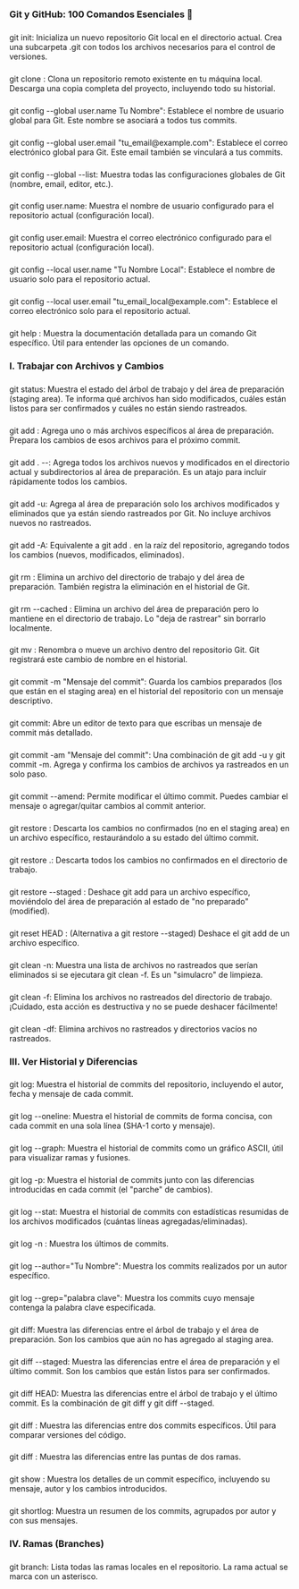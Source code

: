 <h3 align="left">Git y GitHub: 100 Comandos Esenciales 🐙</h3>

###

<p align="left">git init:          Inicializa un nuevo repositorio Git local en el directorio actual. Crea una subcarpeta .git con todos los archivos necesarios para el control de versiones.</p>

###

<p align="left">git clone <URL_repositorio>:          Clona un repositorio remoto existente en tu máquina local. Descarga una copia completa del proyecto, incluyendo todo su historial.</p>

###

<p align="left">git config --global user.name       Tu Nombre": Establece el nombre de usuario global para Git. Este nombre se asociará a todos tus commits.</p>

###

<p align="left">git config --global user.email "tu_email@example.com": Establece el correo electrónico global para Git. Este email también se vinculará a tus commits.</p>

###

<p align="left">git config --global --list: Muestra todas las configuraciones globales de Git (nombre, email, editor, etc.).</p>

###

<p align="left">git config user.name: Muestra el nombre de usuario configurado para el repositorio actual (configuración local).</p>

###

<p align="left">git config user.email: Muestra el correo electrónico configurado para el repositorio actual (configuración local).</p>

###

<p align="left">git config --local user.name "Tu Nombre Local": Establece el nombre de usuario solo para el repositorio actual.</p>

###

<p align="left">git config --local user.email "tu_email_local@example.com": Establece el correo electrónico solo para el repositorio actual.</p>

###

<p align="left">git help <comando>: Muestra la documentación detallada para un comando Git específico. Útil para entender las opciones de un comando.</p>

###

<h3 align="left">I. Trabajar con Archivos y Cambios</h3>

###

<p align="left">git status: Muestra el estado del árbol de trabajo y del área de preparación (staging area). Te informa qué archivos han sido modificados, cuáles están listos para ser confirmados y cuáles no están siendo rastreados.</p>

###

<p align="left">git add <archivo>: Agrega uno o más archivos específicos al área de preparación. Prepara los cambios de esos archivos para el próximo commit.</p>

###

<p align="left">git add .   --: Agrega todos los archivos nuevos y modificados en el directorio actual y subdirectorios al área de preparación. Es un atajo para incluir rápidamente todos los cambios.</p>

###

<p align="left">git add -u: Agrega al área de preparación solo los archivos modificados y eliminados que ya están siendo rastreados por Git. No incluye archivos nuevos no rastreados.</p>

###

<p align="left">git add -A: Equivalente a git add . en la raíz del repositorio, agregando todos los cambios (nuevos, modificados, eliminados).</p>

###

<p align="left">git rm <archivo>: Elimina un archivo del directorio de trabajo y del área de preparación. También registra la eliminación en el historial de Git.</p>

###

<p align="left">git rm --cached <archivo>: Elimina un archivo del área de preparación pero lo mantiene en el directorio de trabajo. Lo "deja de rastrear" sin borrarlo localmente.</p>

###

<p align="left">git mv <archivo_antiguo> <archivo_nuevo>: Renombra o mueve un archivo dentro del repositorio Git. Git registrará este cambio de nombre en el historial.</p>

###

<p align="left">git commit -m "Mensaje del commit": Guarda los cambios preparados (los que están en el staging area) en el historial del repositorio con un mensaje descriptivo.</p>

###

<p align="left">git commit: Abre un editor de texto para que escribas un mensaje de commit más detallado.</p>

###

<p align="left">git commit -am "Mensaje del commit": Una combinación de git add -u y git commit -m. Agrega y confirma los cambios de archivos ya rastreados en un solo paso.</p>

###

<p align="left">git commit --amend: Permite modificar el último commit. Puedes cambiar el mensaje o agregar/quitar cambios al commit anterior.</p>

###

<p align="left">git restore <archivo>: Descarta los cambios no confirmados (no en el staging area) en un archivo específico, restaurándolo a su estado del último commit.</p>

###

<p align="left">git restore .: Descarta todos los cambios no confirmados en el directorio de trabajo.</p>

###

<p align="left">git restore --staged <archivo>: Deshace git add para un archivo específico, moviéndolo del área de preparación al estado de "no preparado" (modified).</p>

###

<p align="left">git reset HEAD <archivo>: (Alternativa a git restore --staged) Deshace el git add de un archivo específico.</p>

###

<p align="left">git clean -n: Muestra una lista de archivos no rastreados que serían eliminados si se ejecutara git clean -f. Es un "simulacro" de limpieza.</p>

###

<p align="left">git clean -f: Elimina los archivos no rastreados del directorio de trabajo. ¡Cuidado, esta acción es destructiva y no se puede deshacer fácilmente!</p>

###

<p align="left">git clean -df: Elimina archivos no rastreados y directorios vacíos no rastreados.</p>

###

<h3 align="left">III. Ver Historial y Diferencias</h3>

###

<p align="left">git log: Muestra el historial de commits del repositorio, incluyendo el autor, fecha y mensaje de cada commit.</p>

###

<p align="left">git log --oneline: Muestra el historial de commits de forma concisa, con cada commit en una sola línea (SHA-1 corto y mensaje).</p>

###

<p align="left">git log --graph: Muestra el historial de commits como un gráfico ASCII, útil para visualizar ramas y fusiones.</p>

###

<p align="left">git log -p: Muestra el historial de commits junto con las diferencias introducidas en cada commit (el "parche" de cambios).</p>

###

<p align="left">git log --stat: Muestra el historial de commits con estadísticas resumidas de los archivos modificados (cuántas líneas agregadas/eliminadas).</p>

###

<p align="left">git log -n <número>: Muestra los últimos <número> de commits.</p>

###

<p align="left">git log --author="Tu Nombre": Muestra los commits realizados por un autor específico.</p>

###

<p align="left">git log --grep="palabra clave": Muestra los commits cuyo mensaje contenga la palabra clave especificada.</p>

###

<p align="left">git diff: Muestra las diferencias entre el árbol de trabajo y el área de preparación. Son los cambios que aún no has agregado al staging area.</p>

###

<p align="left">git diff --staged: Muestra las diferencias entre el área de preparación y el último commit. Son los cambios que están listos para ser confirmados.</p>

###

<p align="left">git diff HEAD: Muestra las diferencias entre el árbol de trabajo y el último commit. Es la combinación de git diff y git diff --staged.</p>

###

<p align="left">git diff <commit1> <commit2>: Muestra las diferencias entre dos commits específicos. Útil para comparar versiones del código.</p>

###

<p align="left">git diff <rama1> <rama2>: Muestra las diferencias entre las puntas de dos ramas.</p>

###

<p align="left">git show <commit_id>: Muestra los detalles de un commit específico, incluyendo su mensaje, autor y los cambios introducidos.</p>

###

<p align="left">git shortlog: Muestra un resumen de los commits, agrupados por autor y con sus mensajes.</p>

###

<h3 align="left">IV. Ramas (Branches)</h3>

###

<p align="left">git branch: Lista todas las ramas locales en el repositorio. La rama actual se marca con un asterisco.</p>

###
